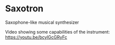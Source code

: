 # Saxotron
Saxophone-like musical synthesizer

Video showing some capabilities of the instrument:
https://youtu.be/bcylGcGRyFc

